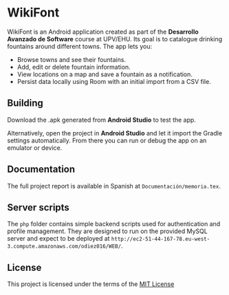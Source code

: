 # WikiFont

WikiFont is an Android application created as part of the **Desarrollo Avanzado de Software** course at UPV/EHU. Its goal is to catalogue drinking fountains around different towns. The app lets you:

- Browse towns and see their fountains.
- Add, edit or delete fountain information.
- View locations on a map and save a fountain as a notification.
- Persist data locally using Room with an initial import from a CSV file.

## Building

Download the .apk generated from **Android Studio** to test the app.

Alternatively, open the project in **Android Studio** and let it import the Gradle settings automatically. From there you can run or debug the app on an emulator or device.

## Documentation

The full project report is available in Spanish at `Documentación/memoria.tex`.

## Server scripts

The `php` folder contains simple backend scripts used for authentication and
profile management. They are designed to run on the provided MySQL server and
expect to be deployed at `http://ec2-51-44-167-78.eu-west-3.compute.amazonaws.com/odiez016/WEB/`.

## License

This project is licensed under the terms of the [MIT License](LICENSE)
